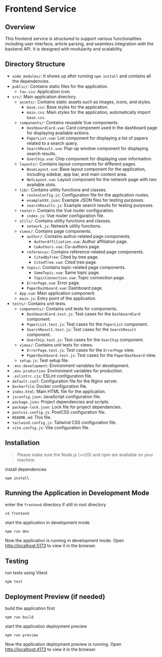 # Frontend Service

## Overview

This frontend service is structured to support various functionalities including user interface, article parsing, and seamless integration with the backend API. It is designed with modularity and scalability.

## Directory Structure

- `node_modules/`: It shows up after running `npm install` and contains all the dependencies.
- `public/`: Contains static files for the application.
  - `fav.ico`: Application icon.
- `src/`: Main application directory.
  - `assets/`: Contains static assets such as images, icons, and styles.
    - `base.css`: Base styles for the application.
    - `main.css`: Main styles for the application, automatically import `base.css`.
  - `components/`: Contains reusable Vue components.
    - `DashboardCard.vue`: Card component used in the dashboard page for displaying available actions.
    - `PaperList.vue`: List component for displaying a list of papers related to a search query.
    - `SearchResult.vue`: Pop-up window component for displaying search results.
    - `UserChip.vue`: Chip component for displaying user information.
  - `layouts/`: Contains layout components for different pages.
    - `BaseLayout.vue`: Base layout component for the application, including sidebar, app bar, and main content area.
    - `NetLayout.vue`: Layout component for the network page with two available slots.
  - `lib/`: Contains utility functions and classes.
    - `routesConfig.js`: Configuration file for the application routes.
    - `exampleXXX.json`: Example JSON files for testing purposes.
    - `searchResults.js`: Example search results for testing purposes.
  - `router/`: Contains the Vue router configuration.
    - `index.js`: Vue router configuration file.
  - `utils/`: Contains utility functions and classes.
    - `network.js`: Network utility functions.
  - `views/`: Contains page components.
    - `author/`: Contains author-related page components.
      - `AuthorAffiliation.vue`: Author affiliation page.
      - `CoAuthors.vue`: Co-authors page.
    - `reference/`: Contains reference-related page components.
      - `CitedByTree`: Cited by tree page.
      - `CitedTree.vue`: Cited tree page.
    - `topic/`: Contains topic-related page components.
      - `SameTopic.vue`: Same topic page.
      - `TopicConnection.vue`: Topic connection page.
    - `ErrorPage.vue`: Error page.
    - `PaperDashboard.vue`: Dashboard page.
  - `App.vue`: Main application component.
  - `main.js`: Entry point of the application.
- `tests/`: Contains unit tests.
  - `components/`: Contains unit tests for components.
    - `DashboardCard.test.js`: Test cases for the `DashboardCard` component.
    - `PaperList.test.js`: Test cases for the `PaperList` component.
    - `SearchResult.test.js`: Test cases for the `SearchResult` component.
    - `UserChip.test.js`: Test cases for the `UserChip` component.
  - `views/`: Contains unit tests for views.
    - `ErrorPage.test.js`: Test cases for the `ErrorPage` view.
    - `PaperDashboard.test.js`: Test cases for the `PaperDashboard` view.
  - `setup.js`: Test setup file.
- `.env.development`: Environment variables for development.
- `.env.production`: Environment variables for production.
- `.eslintrc.cjs`: ESLint configuration file.
- `default.conf`: Configuration file for the Nginx server.
- `Dockerfile`: Docker configuration file.
- `index.html`: Main HTML file for the application.
- `jsconfig.json`: JavaScript configuration file.
- `package.json`: Project dependencies and scripts.
- `package-lock.json`: Lock file for project dependencies.
- `postcss.config.js`: PostCSS configuration file.
- `README.md`: This file.
- `tailwind.config.js`: Tailwind CSS configuration file.
- `vite.config.js`: Vite configuration file.

## Installation

> Please make sure the Node.js (>v20) and npm are available on your machine.

install dependencies

```
npm install
```

## Running the Application in Development Mode

enter the `frontend` directory if still in root directory

```
cd frontend
```

start the application in development mode

```
npm run dev
```

Now the application is running in development mode. Open [http://localhost:5173](http://localhost:5173) to view it in the browser.

## Testing

run tests using Vitest

```
npm test
```

## Deployment Preview (if needed)

build the application first

```
npm run build
```

start the application deployment preview

```
npm run preview
```

Now the application deployment preview is running. Open [http://localhost:4173](http://localhost:4173) to view it in the browser.




